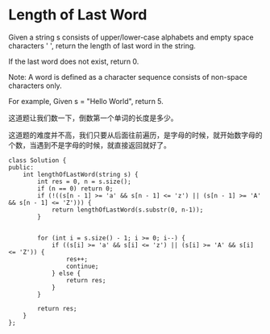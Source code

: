 Length of Last Word
===================
Given a string s consists of upper/lower-case alphabets and empty space characters ' ', return the length of last word in the string.

If the last word does not exist, return 0.

Note: A word is defined as a character sequence consists of non-space characters only.

For example,
Given s = "Hello World",
return 5.

这道题让我们数一下，倒数第一个单词的长度是多少。

这道题的难度并不高，我们只要从后面往前遍历，是字母的时候，就开始数字母的个数，当遇到不是字母的时候，就直接返回就好了。

```
class Solution {
public:
    int lengthOfLastWord(string s) {
        int res = 0, n = s.size();
        if (n == 0) return 0;
        if (!((s[n - 1] >= 'a' && s[n - 1] <= 'z') || (s[n - 1] >= 'A' && s[n - 1] <= 'Z'))) {
            return lengthOfLastWord(s.substr(0, n-1));
        }


        for (int i = s.size() - 1; i >= 0; i--) {
            if ((s[i] >= 'a' && s[i] <= 'z') || (s[i] >= 'A' && s[i] <= 'Z')) {
                res++;
                continue;
            } else {
                return res;
            }
        }

        return res;
    }
};
```
